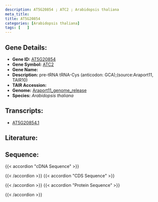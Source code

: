 ```yaml
---
description: AT5G20854 ; ATC2 ; Arabidopsis thaliana
meta_title:
title: AT5G20854
categories: [Arabidopsis thaliana]
tags: [   ]
---
```


## Gene Details:
- **Gene ID:** [AT5G20854](https://www.arabidopsis.org/locus?name=AT5G20854)
- **Gene Symbol:** <u>ATC2</u>
- **Gene Name:** 
- **Description:**   pre-tRNA tRNA-Cys (anticodon: GCA);(source:Araport11, TAIR10)
- **TAIR Accession:** 
- **Genome:** [Araport11_genome_release](https://www.arabidopsis.org/download/list?dir=Genes%2FAraport11_genome_release)
- **Species:** *Arabidopsis thaliana*

## Transcripts:
   -  [AT5G20854.1](https://www.arabidopsis.org/gene?name=AT5G20854.1)
## Literature:
## Sequence:
{{< accordion "cDNA Sequence" >}}

{{< /accordion >}}
{{< accordion "CDS Sequence" >}}

{{< /accordion >}}
{{< accordion "Protein Sequence" >}}

{{< /accordion >}}
